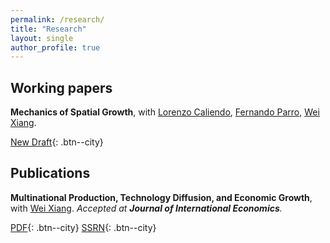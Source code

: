 ```yaml
---
permalink: /research/
title: "Research"
layout: single
author_profile: true
---
```


## Working papers

**Mechanics of Spatial Growth**, with [Lorenzo Caliendo](https://sites.google.com/site/lorenzocaliendo/), [Fernando Parro](https://sites.google.com/site/fernandoparro1/home), [Wei Xiang](https://sites.google.com/view/wei-xiang). 

[New Draft](/assets/files/MSG013125.pdf){: .btn--city} 

<!-- *We develop a dynamic spatial growth model to explore the role of trade and internal migration in the process of spatial development and aggregate growth. Growth is shaped by the best global and local ideas that contribute to the local stock of knowledge. Global ideas diffuse more to locations that are relatively more exposed to international trade. Local ideas are diffused across space when workers move to another location. We embed the diffusion of ideas through trade and migration into a multi-country, multi-region framework with international trade, forward-looking dynamic migration decisions, and endogenous capital accumulation. We apply our framework to study the role of initial conditions, international trade, and internal migration on China’s spatial development and aggregate growth during the 1990s and 2000s. We find that initial conditions across space, idea diffusion, and capital accumulation play an important role in understanding the process of spatial development and aggregate growth in China. Changes in international trade costs and mobility restrictions during the 1990s and 2000s also contribute to aggregate growth, with large heterogeneity across space.* -->

<!-- We study the role that trade and internal migration play in the process of spatial and aggregate growth. We consider an economy in which growth is shaped by the best global and local ideas that contribute to the local stock of knowledge. Global ideas diffuse to locations that are more exposed to international trade. Local ideas diffuse across space when workers move to another location. We embed the diffusion of ideas through trade and migration into a dynamic spatial framework with trade, forward-looking migration decisions, and capital accumulation. We characterize the equilibrium properties of the model, and apply the framework to study China’s spatial and aggregate growth during the 1990s and 2000s. International trade and internal migration are important mechanisms for idea diffusion that contributed to China’s spatial and aggregate growth, with heterogeneous effects across space. Using patent data, we provide further evidence of idea diffusion through trade and migration. -->


## Publications

**Multinational Production, Technology Diffusion, and Economic Growth**, with [Wei Xiang](https://sites.google.com/view/wei-xiang). *Accepted at **Journal of International Economics**.*

[PDF](/assets/files/cx25.pdf){: .btn--city} [SSRN](https://papers.ssrn.com/sol3/papers.cfm?abstract_id=4284058){: .btn--city}

<!-- The economic activities and influence of multinational production (MP) are central to many policy discussions. In this paper, we provide a framework to understand the role of knowledge spillover from MP in the process of international development and economic growth.

We build a tractable multi-country growth model featuring multinational production and knowledge spillover. Firms choose where to produce their products, potentially in a foreign country, because of lower labor costs and better market access. The host country is exposed to technology and management styles used by foreign firms, which is beneficial for local economic growth. Technology and the relative costs of MP and trade determine international production and trade. In turn, technology in a country is affected by both local and foreign producers in its territory. At the aggregate level, the model predicts the dynamic evolution of technology levels from MP and trade shares.

We calibrate the model using panel data on bilateral trade flows from the CEPII Gravity database, MP flows from the OECD Analytical AMNE database, and economic indicators across countries from the Penn World Table. The sample includes 54 economies from 2005 to 2016. Leveraging the variation in MP flows across countries and time, we use nonlinear least square regression to estimate the strength of technology diffusion.

The calibrated model yields the following results. First, MP plays a significant role in economic growth across countries. Between 2005 and 2016, changes in MP costs explained an average of 26.2% of economic growth across countries. Second, motivated by the recent events during the Russia-Ukraine war, we use Russia as an example to study the impact of economic sanctions on a country. A ten-year block of MP to Russia would cause a 0.6% immediate reduction in real wage and a 3.7% loss in welfare for Russia. Countries like Latvia, Vietnam, and China would also be affected, with an average loss of 0.10%. Third, a US reshoring initiative to bring production back (by increasing the US outward MP costs by 20%) would immediately increase the US real consumption by 0.14%, but it would decrease the annual growth rate of consumption level everywhere by about 0.05 percentage points. As a result, the overall US welfare would drop by 0.11%. While the reshoring policy is short-sighted for US growth, it does achieve an objective of US technological advantage relative to other countries. Compared to the benchmark, the US-China TFP ratio would be higher because of the reshoring policy. -->

